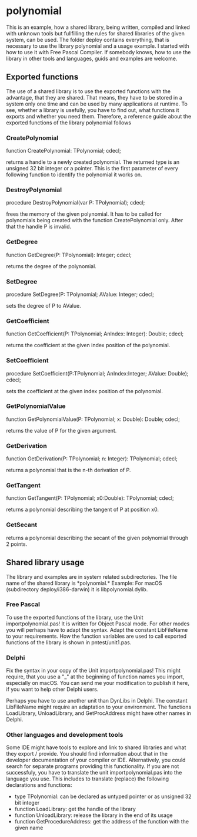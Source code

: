 # polynomial

This is an example, how a shared library, being written, compiled and linked with unknown tools but fullfilling the rules for shared libraries of the given system, can be used. The folder deploy contains everything, that is necessary to use the library polynomial and a usage example. I started with how to use it with Free Pascal Compiler. If somebody knows, how to use the library in other tools and languages, guids and examples are welcome.

## Exported functions

The use of a shared library is to use the exported functions with the advantage, that they are shared. That means, they have to be stored in a system only one time and can be used by many applications at runtime.
To see, whether a library is usefully, you have to find out, what functions it exports and whether you need them.
Therefore, a reference guide about the exported functions of the library polynomial follows

### CreatePolynomial

function CreatePolynomial: TPolynomial; cdecl;

returns a handle to a newly created polynomial. The returned type is an unsigned 32 bit integer or a pointer.
This is the first parameter of every following function to identify the polynomial it works on.

### DestroyPolynomial

procedure DestroyPolynomial(var P: TPolynomial); cdecl;

frees the memory of the given polynomial. It has to be called for polynomials being created with the function CreatePolynomial only.
After that the handle P is invalid. 

### GetDegree

function GetDegree(P: TPolynomial): Integer; cdecl;

returns the degree of the polynomial.

### SetDegree

procedure SetDegree(P: TPolynomial; AValue: Integer; cdecl;

sets the degree of P to AValue.

### GetCoefficient

function GetCoefficient(P: TPolynomial; AnIndex: Integer): Double; cdecl;

returns the coefficient at the given index position of the polynomial.

### SetCoefficient

procedure SetCoefficient(P:TPolynomial; AnIndex:Integer; AValue: Double); cdecl;

sets the coefficient at the given index position of the polynomial.

### GetPolynomialValue

function GetPolynomialValue(P: TPolynomial; x: Double): Double; cdecl;

returns the value of P for the given argument.

### GetDerivation

function GetDerivation(P: TPolynomial; n: Integer): TPolynomial; cdecl;

returns a polynomial that is the n-th derivation of P.

### GetTangent

function GetTangent(P: TPolynomial; x0:Double): TPolynomial; cdecl;

returns a polynomial describing the tangent of P at position x0.

### GetSecant

returns a polynomial describing the secant of the given polynomial through 2 points.

## Shared library usage

The library and examples are in system related subdirectories. The file name of the shared library is \*polynomial.\* Example: For macOS (subdirectory deploy/i386-darwin) it is libpolynomial.dylib.

### Free Pascal

To use the exported functions of the library, use the Unit importpolynomial.pas! It is written for Object Pascal mode. For other modes you will perhaps have to adapt the syntax. Adapt the constant LibFileName to your requirements. 
How the function variables are used to call exported functions of the library is shown in pntest/unit1.pas. 

### Delphi

Fix the syntax in your copy of the Unit importpolynomial.pas! This might require, that you use a "_" at the beginning of function names you import, especially on macOS. You can send me your modification to publish it here, if you want to help other Delphi users.

Perhaps you have to use another unit than DynLibs in Delphi.
The constant LibFileName might require an adaptation to your environment.
The functions LoadLibrary, UnloadLibrary, and GetProcAddress might have other names in Delphi.

### Other languages and development tools

Some IDE might have tools to explore and link to shared libraries and what they export / provide. You should find information about that in the developer documentation of your compiler or IDE. Alternatively, you could search for separate programs providing this functionality. If you are not successfuly, you have to translate the unit importpolynomial.pas into the language you use. This includes to translate (replace) the following declarations and functions:

- type TPolynomial:              can be declared as untyped pointer or as unsigned 32 bit integer
- function LoadLibrary:          get the handle of the library
- function UnloadLibrary:        release the library in the end of its usage
- function GetProcedureAddress:  get the address of the function with the given name
